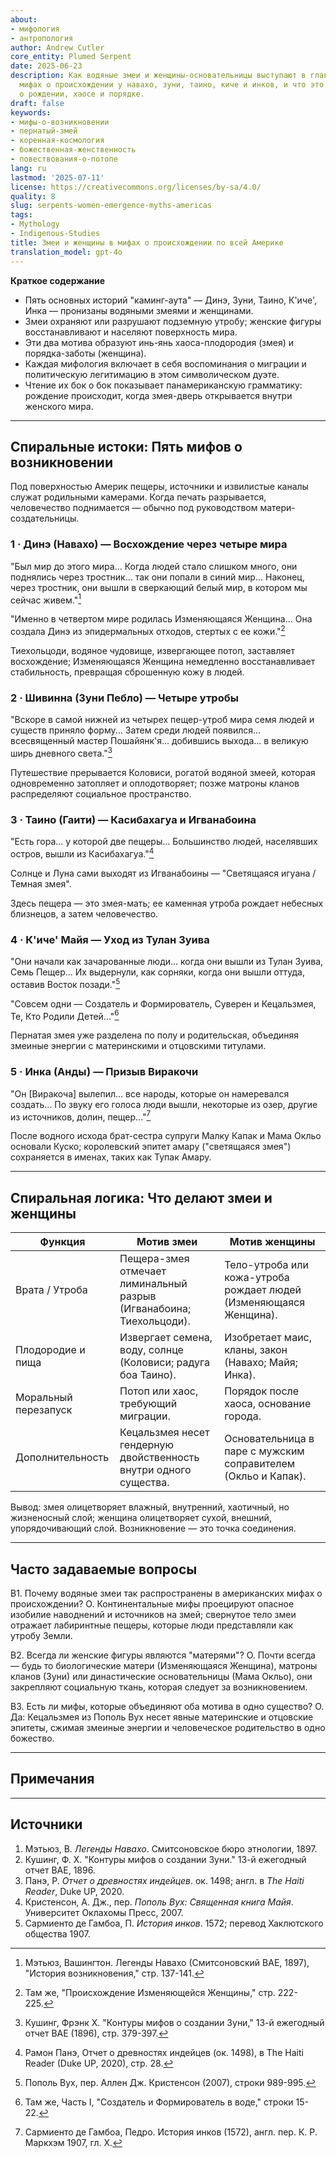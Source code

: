 ```yaml
---
about:
- мифология
- антропология
author: Andrew Cutler
core_entity: Plumed Serpent
date: 2025-06-23
description: Как водяные змеи и женщины-основательницы выступают в главных ролях в
  мифах о происхождении у навахо, зуни, таино, киче и инков, и что это сочетание раскрывает
  о рождении, хаосе и порядке.
draft: false
keywords:
- мифы-о-возникновении
- пернатый-змей
- коренная-космология
- божественная-женственность
- повествования-о-потопе
lang: ru
lastmod: '2025-07-11'
license: https://creativecommons.org/licenses/by-sa/4.0/
quality: 8
slug: serpents-women-emergence-myths-americas
tags:
- Mythology
- Indigenous-Studies
title: Змеи и женщины в мифах о происхождении по всей Америке
translation_model: gpt-4o
---
```


**Краткое содержание**

- Пять основных историй "каминг-аута" — Динэ, Зуни, Таино, К'иче', Инка — пронизаны водяными змеями и женщинами.
- Змеи охраняют или разрушают подземную утробу; женские фигуры восстанавливают и населяют поверхность мира.
- Эти два мотива образуют инь-янь хаоса-плодородия (змея) и порядка-заботы (женщина).
- Каждая мифология включает в себя воспоминания о миграции и политическую легитимацию в этом символическом дуэте.
- Чтение их бок о бок показывает панамериканскую грамматику: рождение происходит, когда змея-дверь открывается внутри женского мира.

---

## Спиральные истоки: Пять мифов о возникновении

Под поверхностью Америк пещеры, источники и извилистые каналы служат родильными камерами. Когда печать разрывается, человечество поднимается — обычно под руководством матери-создательницы.

### 1 · Динэ (Навахо) — Восхождение через четыре мира

"Был мир до этого мира... Когда людей стало слишком много, они поднялись через тростник... так они попали в синий мир... Наконец, через тростник, они вышли в сверкающий белый мир, в котором мы сейчас живем."[^1]

"Именно в четвертом мире родилась Изменяющаяся Женщина... Она создала Динэ из эпидермальных отходов, стертых с ее кожи."[^2]

Тиехольцоди, водяное чудовище, извергающее потоп, заставляет восхождение; Изменяющаяся Женщина немедленно восстанавливает стабильность, превращая сброшенную кожу в людей.

### 2 · Шивинна (Зуни Пебло) — Четыре утробы

"Вскоре в самой нижней из четырех пещер-утроб мира семя людей и существ приняло форму... Затем среди людей появился... всесвященный мастер Пошайянк'я... добившись выхода... в великую ширь дневного света."[^3]

Путешествие прерывается Коловиси, рогатой водяной змеей, которая одновременно затопляет и оплодотворяет; позже матроны кланов распределяют социальное пространство.

### 3 · Таино (Гаити) — Касибахагуа и Игванабоина

"Есть гора... у которой две пещеры... Большинство людей, населявших остров, вышли из Касибахагуа."[^4]

Солнце и Луна сами выходят из Игванабоины — "Светящаяся игуана / Темная змея".

Здесь пещера — это змея-мать; ее каменная утроба рождает небесных близнецов, а затем человечество.

### 4 · К'иче' Майя — Уход из Тулан Зуива

"Они начали как зачарованные люди... когда они вышли из Тулан Зуива, Семь Пещер... Их выдернули, как сорняки, когда они вышли оттуда, оставив Восток позади."[^5]

"Совсем одни — Создатель и Формирователь, Суверен и Кецальзмея, Те, Кто Родили Детей..."[^6]

Пернатая змея уже разделена по полу и родительская, объединяя змеиные энергии с материнскими и отцовскими титулами.

### 5 · Инка (Анды) — Призыв Виракочи

"Он [Виракоча] вылепил... все народы, которые он намеревался создать... По звуку его голоса люди вышли, некоторые из озер, другие из источников, долин, пещер..."[^7]

После водного исхода брат-сестра супруги Малку Капак и Мама Окльо основали Куско; королевский эпитет амару ("светящаяся змея") сохраняется в именах, таких как Тупак Амару.

---

## Спиральная логика: Что делают змеи и женщины

| Функция | Мотив змеи | Мотив женщины |
|---------|------------|---------------|
| Врата / Утроба | Пещера-змея отмечает лиминальный разрыв (Игванабоина; Тиехольцоди). | Тело-утроба или кожа-утроба рождает людей (Изменяющаяся Женщина). |
| Плодородие и пища | Извергает семена, воду, солнце (Коловиси; радуга боа Таино). | Изобретает маис, кланы, закон (Навахо; Майя; Инка). |
| Моральный перезапуск | Потоп или хаос, требующий миграции. | Порядок после хаоса, основание города. |
| Дополнительность | Кецальзмея несет гендерную двойственность внутри одного существа. | Основательница в паре с мужским соправителем (Окльо и Капак). |

Вывод: змея олицетворяет влажный, внутренний, хаотичный, но жизненосный слой; женщина олицетворяет сухой, внешний, упорядочивающий слой. Возникновение — это точка соединения.

---

## Часто задаваемые вопросы

В1. Почему водяные змеи так распространены в американских мифах о происхождении?
О. Континентальные мифы проецируют опасное изобилие наводнений и источников на змей; свернутое тело змеи отражает лабиринтные пещеры, которые люди представляли как утробу Земли.

В2. Всегда ли женские фигуры являются "матерями"?
О. Почти всегда — будь то биологические матери (Изменяющаяся Женщина), матроны кланов (Зуни) или династические основательницы (Мама Окльо), они закрепляют социальную ткань, которая следует за возникновением.

В3. Есть ли мифы, которые объединяют оба мотива в одно существо?
О. Да: Кецальзмея из Пополь Вух несет явные материнские и отцовские эпитеты, сжимая змеиные энергии и человеческое родительство в одно божество.

---

## Примечания

[^1]: Мэтьюз, Вашингтон. Легенды Навахо (Смитсоновский BAE, 1897), "История возникновения," стр. 137-141.
[^2]: Там же, "Происхождение Изменяющейся Женщины," стр. 222-225.
[^3]: Кушинг, Фрэнк Х. "Контуры мифов о создании Зуни," 13-й ежегодный отчет BAE (1896), стр. 379-397.
[^4]: Рамон Панэ, Отчет о древностях индейцев (ок. 1498), в The Haiti Reader (Duke UP, 2020), стр. 28.
[^5]: Пополь Вух, пер. Аллен Дж. Кристенсон (2007), строки 989-995.
[^6]: Там же, Часть I, "Создатель и Формирователь в воде," строки 15-22.
[^7]: Сармиенто де Гамбоа, Педро. История инков (1572), англ. пер. К. Р. Маркхэм 1907, гл. X.

---

## Источники

1. Мэтьюз, В. *Легенды Навахо*. Смитсоновское бюро этнологии, 1897.
2. Кушинг, Ф. Х. "Контуры мифов о создании Зуни." 13-й ежегодный отчет BAE, 1896.
3. Панэ, Р. *Отчет о древностях индейцев*. ок. 1498; англ. в *The Haiti Reader*, Duke UP, 2020.
4. Кристенсон, А. Дж., пер. *Пополь Вух: Священная книга Майя*. Университет Оклахомы Пресс, 2007.
5. Сармиенто де Гамбоа, П. *История инков*. 1572; перевод Хаклютского общества 1907.